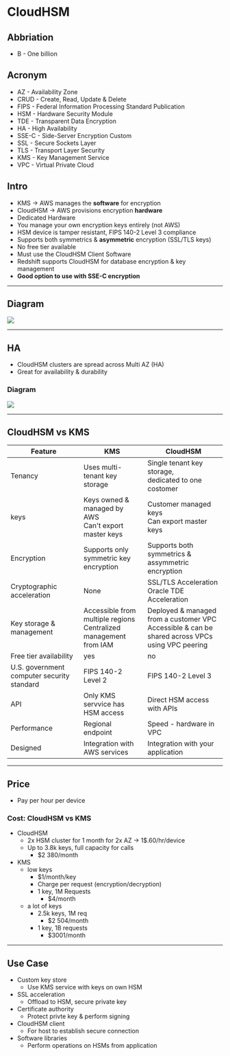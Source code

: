 # CloudHSM

## Abbriation
* B - One billion

## Acronym
* AZ - Availability Zone
* CRUD - Create, Read, Update & Delete 
* FIPS - Federal Information Processing Standard Publication
* HSM - Hardware Security Module
* TDE - Transparent Data Encryption
* HA - High Availability
* SSE-C - Side-Server Encryption Custom
* SSL - Secure Sockets Layer
* TLS - Transport Layer Security
* KMS - Key Management Service
* VPC - Virtual Private Cloud


## Intro
* KMS -> AWS manages the **software** for encryption
* CloudHSM -> AWS provisions encryption **hardware**
* Dedicated Hardware
* You manage your own encryption keys entirely (not AWS)
* HSM device is tamper resistant, FIPS 140-2 Level 3 compliance
* Supports both symmetrics & **asymmetric** encryption (SSL/TLS keys)
* No free tier available
* Must use the CloudHSM Client Software
* Redshift supports CloudHSM for database encryption & key management
* **Good option to use with SSE-C encryption**

---

## Diagram
[<img src="https://i.imgur.com/Ecrcnr5.png">](https://i.imgur.com/Ecrcnr5.png)

---

## HA
* CloudHSM clusters are spread across Multi AZ (HA)
* Great for availability & durability

### Diagram
[<img src="https://i.imgur.com/DThS1Wl.png">](https://i.imgur.com/DThS1Wl.png)

---

## CloudHSM vs KMS
| Feature                    | KMS                                                                 | CloudHSM                                                                                           |
| -------------------------- | ------------------------------------------------------------------- | -------------------------------------------------------------------------------------------------- |
| Tenancy                    | Uses multi-tenant key storage                                       | Single tenant key storage,<br>dedicated to one costomer                                            |
| keys                       | Keys owned & managed by AWS<br>Can't export master keys                                         | Customer managed keys<br>Can export master keys                                                                              |
| Encryption                 | Supports only symmetric key<br>encryption                           | Supports both symmetrics &<br>assymmetric encryption                                               |
| Cryptographic acceleration | None                                                                | SSL/TLS Acceleration<br>Oracle TDE Acceleration                                                    |
| Key storage & management   | Accessible from multiple regions<br>Centralized management from IAM | Deployed & managed from a customer VPC<br>Accessible & can be shared across VPCs using VPC peering |
| Free tier availability     | yes                                                                 | no                                                                                                 |
| U.S. government computer security standard | FIPS 140-2 Level 2 | FIPS 140-2 Level 3 |
| API | Only KMS servvice has HSM access | Direct HSM access with APIs
|Performance | Regional endpoint | Speed - hardware in VPC |
| Designed | Integration with AWS services | Integration with your application |

---

## Price
* Pay per hour per device

### Cost: CloudHSM vs KMS
* CloudHSM
  * 2x HSM cluster for 1 month for 2x AZ -> 1$.60/hr/device
  * Up to 3.8k keys, full capacity for calls
    * $2 380/month
* KMS
  * low keys
    * $1/month/key
    * Charge per request (encryption/decryption)
    * 1 key, 1M Requests
      * $4/month
  * a lot of keys
    * 2.5k keys, 1M req
      * $2 504/month
    * 1 key, 1B requests
      * $3001/month
    

---

## Use Case
* Custom key store
  * Use KMS service with keys on own HSM
* SSL acceleration
  * Offload to HSM, secure private key
* Certificate authority
  * Protect privte key & perform signing
* CloudHSM client
  * For host to establish secure connection
* Software libraries
  * Perform operations on HSMs from application
